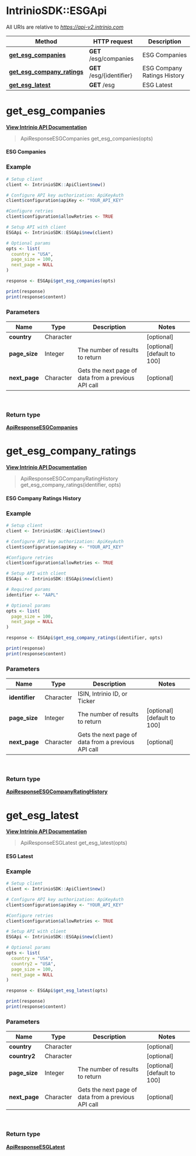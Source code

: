# IntrinioSDK::ESGApi

All URIs are relative to *https://api-v2.intrinio.com*

Method | HTTP request | Description
------------- | ------------- | -------------
[**get_esg_companies**](ESGApi.md#get_esg_companies) | **GET** /esg/companies | ESG Companies
[**get_esg_company_ratings**](ESGApi.md#get_esg_company_ratings) | **GET** /esg/{identifier} | ESG Company Ratings History
[**get_esg_latest**](ESGApi.md#get_esg_latest) | **GET** /esg | ESG Latest



[//]: # (START_OPERATION)

[//]: # (CLASS:IntrinioSDK::ESGApi)

[//]: # (METHOD:get_esg_companies)

[//]: # (RETURN_TYPE:IntrinioSDK::ApiResponseESGCompanies)

[//]: # (RETURN_TYPE_KIND:object)

[//]: # (RETURN_TYPE_DOC:ApiResponseESGCompanies.md)

[//]: # (OPERATION:get_esg_companies_v2)

[//]: # (ENDPOINT:/esg/companies)

[//]: # (DOCUMENT_LINK:ESGApi.md#get_esg_companies)

# **get_esg_companies**

[**View Intrinio API Documentation**](https://docs.intrinio.com/documentation/r/get_esg_companies_v2)

[//]: # (START_OVERVIEW)

> ApiResponseESGCompanies get_esg_companies(opts)

#### ESG Companies



[//]: # (END_OVERVIEW)

### Example

[//]: # (START_CODE_EXAMPLE)
```r
# Setup client
client <- IntrinioSDK::ApiClient$new()

# Configure API key authorization: ApiKeyAuth
client$configuration$apiKey <- "YOUR_API_KEY"

#Configure retries
client$configuration$allowRetries <- TRUE

# Setup API with client
ESGApi <- IntrinioSDK::ESGApi$new(client)

# Optional params
opts <- list(
  country = "USA",
  page_size = 100,
  next_page = NULL
)

response <- ESGApi$get_esg_companies(opts)

print(response)
print(response$content)
```

[//]: # (END_CODE_EXAMPLE)

[//]: # (START_DEFINITION)

### Parameters

[//]: # (START_PARAMETERS)


Name | Type | Description  | Notes
------------- | ------------- | ------------- | -------------
 **country** | Character|  | [optional]  &nbsp;
 **page_size** | Integer| The number of results to return | [optional] [default to 100] &nbsp;
 **next_page** | Character| Gets the next page of data from a previous API call | [optional]  &nbsp;
<br/>

[//]: # (END_PARAMETERS)

### Return type

[**ApiResponseESGCompanies**](ApiResponseESGCompanies.md)

[//]: # (END_OPERATION)


[//]: # (START_OPERATION)

[//]: # (CLASS:IntrinioSDK::ESGApi)

[//]: # (METHOD:get_esg_company_ratings)

[//]: # (RETURN_TYPE:IntrinioSDK::ApiResponseESGCompanyRatingHistory)

[//]: # (RETURN_TYPE_KIND:object)

[//]: # (RETURN_TYPE_DOC:ApiResponseESGCompanyRatingHistory.md)

[//]: # (OPERATION:get_esg_company_ratings_v2)

[//]: # (ENDPOINT:/esg/{identifier})

[//]: # (DOCUMENT_LINK:ESGApi.md#get_esg_company_ratings)

# **get_esg_company_ratings**

[**View Intrinio API Documentation**](https://docs.intrinio.com/documentation/r/get_esg_company_ratings_v2)

[//]: # (START_OVERVIEW)

> ApiResponseESGCompanyRatingHistory get_esg_company_ratings(identifier, opts)

#### ESG Company Ratings History



[//]: # (END_OVERVIEW)

### Example

[//]: # (START_CODE_EXAMPLE)
```r
# Setup client
client <- IntrinioSDK::ApiClient$new()

# Configure API key authorization: ApiKeyAuth
client$configuration$apiKey <- "YOUR_API_KEY"

#Configure retries
client$configuration$allowRetries <- TRUE

# Setup API with client
ESGApi <- IntrinioSDK::ESGApi$new(client)

# Required params
identifier <- "AAPL"

# Optional params
opts <- list(
  page_size = 100,
  next_page = NULL
)

response <- ESGApi$get_esg_company_ratings(identifier, opts)

print(response)
print(response$content)
```

[//]: # (END_CODE_EXAMPLE)

[//]: # (START_DEFINITION)

### Parameters

[//]: # (START_PARAMETERS)


Name | Type | Description  | Notes
------------- | ------------- | ------------- | -------------
 **identifier** | Character| ISIN, Intrinio ID, or Ticker |  &nbsp;
 **page_size** | Integer| The number of results to return | [optional] [default to 100] &nbsp;
 **next_page** | Character| Gets the next page of data from a previous API call | [optional]  &nbsp;
<br/>

[//]: # (END_PARAMETERS)

### Return type

[**ApiResponseESGCompanyRatingHistory**](ApiResponseESGCompanyRatingHistory.md)

[//]: # (END_OPERATION)


[//]: # (START_OPERATION)

[//]: # (CLASS:IntrinioSDK::ESGApi)

[//]: # (METHOD:get_esg_latest)

[//]: # (RETURN_TYPE:IntrinioSDK::ApiResponseESGLatest)

[//]: # (RETURN_TYPE_KIND:object)

[//]: # (RETURN_TYPE_DOC:ApiResponseESGLatest.md)

[//]: # (OPERATION:get_esg_latest_v2)

[//]: # (ENDPOINT:/esg)

[//]: # (DOCUMENT_LINK:ESGApi.md#get_esg_latest)

# **get_esg_latest**

[**View Intrinio API Documentation**](https://docs.intrinio.com/documentation/r/get_esg_latest_v2)

[//]: # (START_OVERVIEW)

> ApiResponseESGLatest get_esg_latest(opts)

#### ESG Latest



[//]: # (END_OVERVIEW)

### Example

[//]: # (START_CODE_EXAMPLE)
```r
# Setup client
client <- IntrinioSDK::ApiClient$new()

# Configure API key authorization: ApiKeyAuth
client$configuration$apiKey <- "YOUR_API_KEY"

#Configure retries
client$configuration$allowRetries <- TRUE

# Setup API with client
ESGApi <- IntrinioSDK::ESGApi$new(client)

# Optional params
opts <- list(
  country = "USA",
  country2 = "USA",
  page_size = 100,
  next_page = NULL
)

response <- ESGApi$get_esg_latest(opts)

print(response)
print(response$content)
```

[//]: # (END_CODE_EXAMPLE)

[//]: # (START_DEFINITION)

### Parameters

[//]: # (START_PARAMETERS)


Name | Type | Description  | Notes
------------- | ------------- | ------------- | -------------
 **country** | Character|  | [optional]  &nbsp;
 **country2** | Character|  | [optional]  &nbsp;
 **page_size** | Integer| The number of results to return | [optional] [default to 100] &nbsp;
 **next_page** | Character| Gets the next page of data from a previous API call | [optional]  &nbsp;
<br/>

[//]: # (END_PARAMETERS)

### Return type

[**ApiResponseESGLatest**](ApiResponseESGLatest.md)

[//]: # (END_OPERATION)

